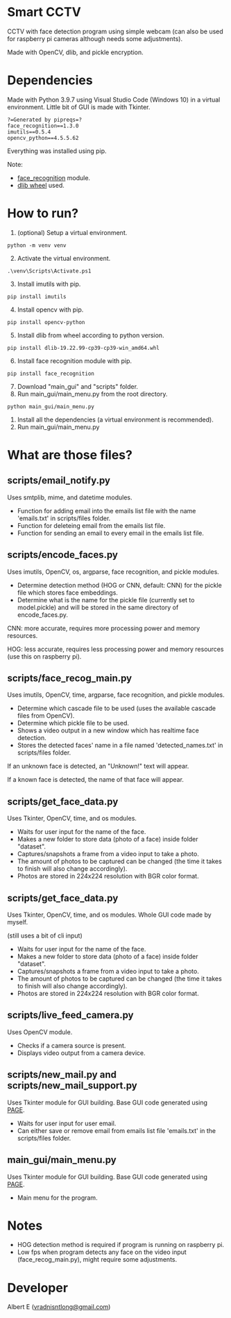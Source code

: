 # Smart CCTV
CCTV with face detection program using simple webcam (can also be used for raspberry pi cameras although needs some adjustments).

Made with OpenCV, dlib, and pickle encryption.

# Dependencies
Made with Python 3.9.7 using Visual Studio Code (Windows 10) in a virtual environment.
Little bit of GUI is made with Tkinter.
```
?=Generated by pipreqs=?
face_recognition==1.3.0
imutils==0.5.4
opencv_python==4.5.5.62
```
Everything was installed using pip.

Note: 
- [face_recognition](https://github.com/ageitgey/face_recognition) module.
- [dlib wheel](https://github.com/shashankx86/dlib_compiled) used.

# How to run?
1. (optional) Setup a virtual environment.
```
python -m venv venv
```
2. Activate the virtual environment.
```
.\venv\Scripts\Activate.ps1
```
3. Install imutils with pip.
```
pip install imutils
```
4. Install opencv with pip.
```
pip install opencv-python
```
5. Install dlib from wheel according to python version.
```
pip install dlib-19.22.99-cp39-cp39-win_amd64.whl
```
6. Install face recognition module with pip.
```
pip install face_recognition
```
7. Download "main_gui" and "scripts" folder.
8. Run main_gui/main_menu.py from the root directory.
```
python main_gui/main_menu.py
```

1. Install all the dependencies (a virtual environment is recommended).
2. Run main_gui/main_menu.py

# What are those files?
## scripts/email_notify.py
Uses smtplib, mime, and datetime modules.

- Function for adding email into the emails list file with the name 'emails.txt' in scripts/files folder.
- Function for deleteing email from the emails list file.
- Function for sending an email to every email in the emails list file.

## scripts/encode_faces.py
Uses imutils, OpenCV, os, argparse, face recognition, and pickle modules.

- Determine detection method (HOG or CNN, default: CNN) for the pickle file which stores face embeddings.
- Determine what is the name for the pickle file (currently set to model.pickle) and will be stored in the same directory of encode_faces.py.

CNN: more accurate, requires more processing power and memory resources.

HOG: less accurate, requires less processing power and memory resources (use this on raspberry pi).

## scripts/face_recog_main.py
Uses imutils, OpenCV, time, argparse, face recognition, and pickle modules.

- Determine which cascade file to be used (uses the available cascade files from OpenCV).
- Determine which pickle file to be used.
- Shows a video output in a new window which has realtime face detection.
- Stores the detected faces' name in a file named 'detected_names.txt' in scripts/files folder.

If an unknown face is detected, an "Unknown!" text will appear.

If a known face is detected, the name of that face will appear.

## scripts/get_face_data.py
Uses Tkinter, OpenCV, time, and os modules.

- Waits for user input for the name of the face.
- Makes a new folder to store data (photo of a face) inside folder "dataset".
- Captures/snapshots a frame from a video input to take a photo.
- The amount of photos to be captured can be changed (the time it takes to finish will also change accordingly).
- Photos are stored in 224x224 resolution with BGR color format.

## scripts/get_face_data.py
Uses Tkinter, OpenCV, time, and os modules.
Whole GUI code made by myself.

(still uses a bit of cli input)

- Waits for user input for the name of the face.
- Makes a new folder to store data (photo of a face) inside folder "dataset".
- Captures/snapshots a frame from a video input to take a photo.
- The amount of photos to be captured can be changed (the time it takes to finish will also change accordingly).
- Photos are stored in 224x224 resolution with BGR color format.

## scripts/live_feed_camera.py
Uses OpenCV module.

- Checks if a camera source is present.
- Displays video output from a camera device.

## scripts/new_mail.py and scripts/new_mail_support.py
Uses Tkinter module for GUI building.
Base GUI code generated using [PAGE](http://page.sourceforge.net/).

- Waits for user input for user email.
- Can either save or remove email from emails list file 'emails.txt' in the scripts/files folder.

## main_gui/main_menu.py
Uses Tkinter module for GUI building.
Base GUI code generated using [PAGE](http://page.sourceforge.net/).

- Main menu for the program.

# Notes
- HOG detection method is required if program is running on raspberry pi.
- Low fps when program detects any face on the video input (face_recog_main.py), might require some adjustments.

# Developer
Albert E (vradnisntlong@gmail.com)
